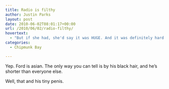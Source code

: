 ```yaml
---
title: Radio is filthy
author: Justin Parks
layout: post
date: 2010-06-02T08:01:17+00:00
url: /2010/06/02/radio-filthy/
hovertext:
  - "But if she had, she'd say it was HUGE. And it was definitely hard. The entire time. And it lasted longer than 30 seconds."
categories:
  - Chipmunk Bay

---
```

Yep. Ford is asian. The only way you can tell is by his black hair, and he&#8217;s shorter than everyone else.

Well, that and his tiny penis.